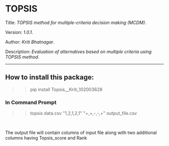 # TOPSIS

Title: *TOPSIS method for multiple-criteria decision making (MCDM)*.

Version: *1.0.1*.

Author: *Kriti Bhatnagar*.

Description: *Evaluation of alternatives based on multiple criteria using TOPSIS method.*

---

## How to install this package:


>> pip install Topsis__Kriti_102003628


### In Command Prompt


>> topsis data.csv "1,2,1,2,1" "+,+,-,-,+" output_file.csv


<br>

The output file will contain columns of input file along with two additional columns having Topsis_score and Rank